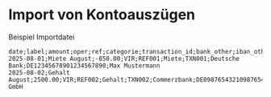 # Import von Kontoauszügen

Beispiel Importdatei

```
date;label;amount;oper;ref;categorie;transaction_id;bank_other;iban_other;owner_other
2025-08-01;Miete August;-850.00;VIR;REF001;Miete;TXN001;Deutsche Bank;DE12345678901234567890;Max Mustermann
2025-08-02;Gehalt August;2500.00;VIR;REF002;Gehalt;TXN002;Commerzbank;DE09876543210987654321;Musterfirma GmbH
```
